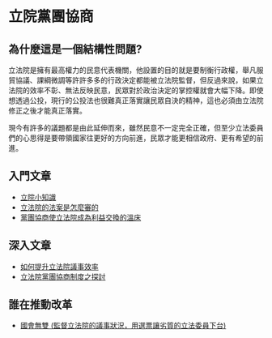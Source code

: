 # 立院黨團協商

## 為什麼這是一個結構性問題?

  立法院是擁有最高權力的民意代表機關，他設置的目的就是要制衡行政權，舉凡服貿協議、課綱微調等許許多多的行政決定都能被立法院監督，但反過來說，如果立法院的效率不彰、無法反映民意，民眾對於政治決定的掌控權就會大幅下降。即使想透過公投，現行的公投法也很難真正落實讓民眾自決的精神，這也必須由立法院修正之後才能真正落實。

  現今有許多的議題都是由此延伸而來，雖然民意不一定完全正確，但至少立法委員們的心思得是要帶領國家往更好的方向前進，民眾才能更相信政府、更有希望的前進。

## 入門文章

 - [立院小知識](http://musou.tw/guides)
 - [立法院的法案是怎麼審的](http://www.ccw.org.tw/p/18665)
 - [黨團協商使立法院成為利益交換的溫床](http://www.cw.com.tw/article/article.action?id=5052957)

## 深入文章

 - [如何提升立法院議事效率](http://www.npf.org.tw/3/10970)
 - [立法院黨團協商制度之探討](http://ir.nou.edu.tw/dspace/bitstream/987654321/737/1/S1405-%E6%88%91%E5%9C%8B%E7%AB%8B%E6%B3%95%E9%99%A2%E9%BB%A8%E5%9C%98%E5%8D%94%E5%95%86%E5%88%B6%E5%BA%A6%E4%B9%8B%E6%8E%A2%E8%A8%8E(%E8%83%A1%E6%96%87%E6%A3%9F).pdf)

## 誰在推動改革

- [國會無雙 (監督立法院的議事狀況，用選票讓劣質的立法委員下台)](https://musou.tw/)
